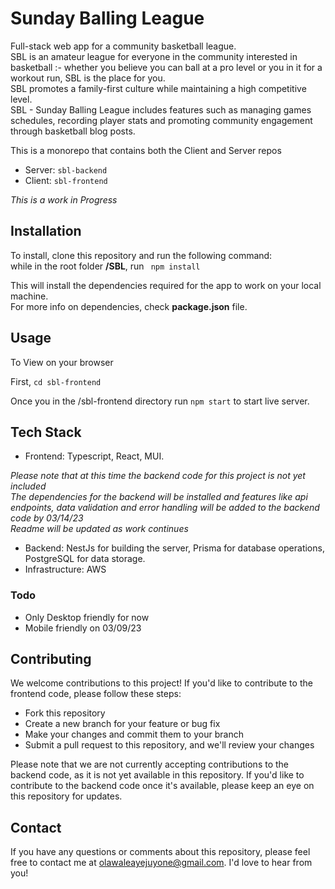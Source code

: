 # Sunday Balling League
Full-stack web app for a community basketball league.<br>
SBL is an amateur league for everyone in the community interested in basketball :- whether you believe you can ball at a pro level or you in it for a workout run, SBL is the place for you.<br>
SBL promotes a family-first culture while maintaining a high competitive level.<br>
SBL - Sunday Balling League includes features such as managing games schedules, recording player stats and promoting community engagement through basketball blog posts.

This is a monorepo that contains both the Client and Server repos<br>
- Server: ```sbl-backend```
- Client: ```sbl-frontend```

*This is a work in Progress*

## Installation
To install, clone this repository and run the following command:<br>
while in the root folder **/SBL**, run
``` npm install``` <br>

This will install the dependencies required for the app to work on your local machine.<br>
For more info on dependencies, check **package.json** file.

## Usage
To View on your browser<br>

First, ```cd sbl-frontend``` 

Once you in the /sbl-frontend directory run ```npm start``` to start live server.

## Tech Stack
- Frontend: Typescript, React, MUI.

*Please note that at this time the backend code for this project is not yet included*<br>
*The dependencies for the backend will be installed and features like api endpoints, data validation and error handling will be added to the backend code by 03/14/23*<br>
*Readme will be updated as work continues*

- Backend: NestJs for building the server, Prisma for database operations, PostgreSQL for data storage.
- Infrastructure: AWS

### Todo
- Only Desktop friendly for now
- Mobile friendly on 03/09/23

## Contributing
We welcome contributions to this project! If you'd like to contribute to the frontend code, please follow these steps:

- Fork this repository
- Create a new branch for your feature or bug fix
- Make your changes and commit them to your branch
- Submit a pull request to this repository, and we'll review your changes<br>

Please note that we are not currently accepting contributions to the backend code, as it is not yet available in this repository. If you'd like to contribute to the backend code once it's available, please keep an eye on this repository for updates.

## Contact
If you have any questions or comments about this repository, please feel free to contact me at olawaleayejuyone@gmail.com. I'd love to hear from you!

